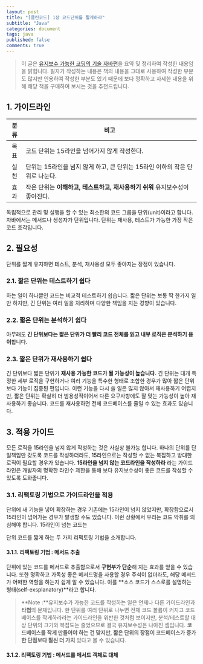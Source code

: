```yaml
---
layout: post
title: "[클린코드] 1장 코드단위를 짧게하라"
subtitle: "Java"
categories: document
tags: java
published: false
comments: true
---
```




> 이 글은 [유지보수 가능한 코딩의 기술 자바편](http://www.aladin.co.kr/shop/wproduct.aspx?ItemId=98546964)을 요약 및 정리하여 작성한 내용임을 밝힙니다. 필자가 작성하는 내용은 책의 내용을 그대로 사용하여 작성한 부분도 많지만 인용하여 작성한 부분도 있기 때문에 보다 정확하고 자세한 내용을 위해 해당 책을 구매하여 보시는 것을 추천드립니다.



## 1. 가이드라인

| 분류 | 비고                                                         |
| :--: | ------------------------------------------------------------ |
| 목표 | 코드 단위는 15라인을 넘어가지 않게 작성한다.                 |
| 실천 | 단위는 15라인을 넘지 않게 하고, 큰 단위는 15라인 이하의 작은 단위로 나눈다. |
| 효과 | 작은 단위는 **이해하고, 테스트하고, 재사용하기 쉬워** 유지보수성이 좋아진다. |

독립적으로 관리 및 실행을 할 수 있는 최소한의 코드 그룹을 단위(unit)이라고 합니다. 자바에서는 메서드나 생성자가 단위입니다. 단위는 재사용, 테스트가 가능한 가장 작은 코드 조각입니다.



## 2. 필요성

단위를 짧게 유지하면 테스트, 분석, 재사용성 모두 좋아지는 장점이 있습니다.



### 2.1. 짧은 단위는 테스트하기 쉽다

하는 일이 하나뿐인 코드는 비교적 테스트하기 쉽습니다. 짧은 단위는 보통 딱 한가지 일만 하지만, 긴 단위는 여러 일을 처리하며 다양한 책임을 지는 경향이 있습니다.



### 2.2. 짧은 단위는 분석하기 쉽다

아무래도 **긴 단위보다는 짧은 단위가 더 빨리 코드 전체를 읽고 내부 로직은 분석하기 용이**합니다.



### 2.3. 짧은 단위가 재사용하기 쉽다

긴 단위보다 짧은 단위가 **재사용 가능한 코드가 될 가능성이 높습니다.** 긴 단위는 대개 특정한 세부 로직을 구현하거나 여러 기능을 특수한 형태로 조합한 경우가 많아 짧은 단위보다 기능이 집중된 편입니다. 이런 기능을 다시 쓸 일은 많지 않아서 재사용하기 어렵지만, 짧은 단위는 확실히 더 범용성적이어서 다른 요구사항에도 잘 맞는 가능성이 높아 재사용하기 좋습니다. 코드를 재사용하면 전체 코드베이스를 줄일 수 있는 효과도 있습니다.



## 3. 적용 가이드

모든 로직을 15라인을 넘지 않게 작성하는 것은 사실상 불가능 합니다. 하나의 단위를 단일책임만 갖도록 코드를 작성하더라도, 15라인으로는 작성할 수 없는 복잡하고 방대한 로직이 필요할 경우가 있습니다. **15라인을 넘지 않는 코드라인을 작성하라** 라는 가이드라인은 개발자의 명확한 라인수 제한을 통해 보다 유지보수성이 좋은 코드를 작성할 수 있도록 도와줍니다.



### 3.1. 리팩토링 기법으로 가이드라인을 적용

단위에 새 기능을 넣어 확장하는 경우 기존에는 15라인이 넘지 않았지만, 확장함으로서 15라인이 넘어가는 경우가 발생할 수도 있습니다. 이런 상황에서 우리는 코드 악취를 의심해야 합니다. 15라인이 넘는 코드는 

단위 코드를 짧게 하는 두 가지 리팩토링 기법을 소개합니다.

#### 3.1.1. 리팩토링 기법 : 메서드 추출

단위에 있는 코드를 메서드로 추출함으로서 **구현부가 단순**해 지는 효과를 얻을 수 있습니다. 또한 명확하고 가독성 좋은 메서드명을 사용할 경우 주석이 없더라도, 해당 메서드가 어떠한 역할을 하는지 쉽게 알 수 있습니다. 이를 **소스 코드가 스스로를 설명하는 형태(self-exsplanatory)**라고 합니다.



> **Note :**유지보수가 가능한 코드를 작성하는 일은 언제나 다른 가이드라인과 **타협**의 문제입니다. 한 단위를 여러 단위로 나누면 전체 코드 볼륨이 커지고 코드베이스를 작게하라라는 가이드라인을 위반한 것처럼 보이지만, 분석/테스트할 대상 단위의 크기와 복잡도는 줄었으므로 결국 유지보수성은 나아진 셈입니다. **코드베이스를 작게 만들어야 하는 건 맞지만, 짧은 단위의 장점이 코드베이스가 증가한 단점보다 훨씬 더 가치** 있다고 볼 수 있습니다.



#### 3.1.2. 리팩토링 기법 : 메서드를 메서드 객체로 대체

